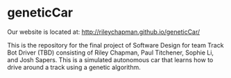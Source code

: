 geneticCar
==========
Our website is located at: http://rileychapman.github.io/geneticCar/

This is the repository for the final project of Software Design for team Track Bot Driver (TBD) consisting of Riley Chapman, Paul Titchener, Sophie Li, and Josh Sapers. This is a simulated autonomous car that learns how to drive around a track using a genetic algorithm. 
